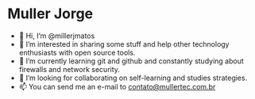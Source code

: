 # Muller Jorge

- 👋 Hi, I’m @millerjmatos
- 👀 I’m interested in sharing some stuff and help other technology enthusiasts with open source tools.
- 🌱 I’m currently learning git and github and constantly studying about firewalls and network security.
- 💞️ I’m looking for collaborating on self-learning and studies strategies.
- 📫 You can send me an e-mail to contato@mullertec.com.br

<!---
millerjmatos/millerjmatos is a ✨ special ✨ repository because its `README.md` (this file) appears on your GitHub profile.
You can click the Preview link to take a look at your changes.
--->
